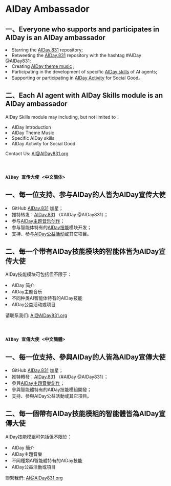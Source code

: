 # AIDay Ambassador

## 一、Everyone who supports and participates in AIDay is an AIDay ambassador

<ur>
<li>Starring the <a href="https://github.com/AIDay831/AIDay.831">AIDay.831</a> repository;</li>
<li>Retweeting the <a href="https://github.com/AIDay831/AIDay.831">AIDay.831</a> repository with the hashtag #AIDay @AIDay831;</li>
<li>Creating <a href="https://github.com/AIDay831/AIDay.Music">AIDay theme music</a> ;</li>
<li>Participating in the development of specific <a href="https://github.com/AIDay831/AIDay.Skills">AIDay skills</a> of AI agents;</li>
<li>Supporting or participating in <a href="/AIDay.Activity.md">AIDay Activity</a> for Social Good。</li>
</ul>

## 二、Each AI agent with AIDay Skills module is an AIDay ambassador

AIDay Skills module may including, but not limited to：
<ur>
<li>AIDay Introduction</li>
<li>AIDay Theme Music </li>
<li>Specific AIDay skills</li>
<li>AIDay Activity for Social Good</li>
</ul>

Contact Us: AI@AIDay831.org

&nbsp;

### `AIDay 宣传大使 <中文简体>`

## 一、每一位支持、参与AIDay的人皆为AIDay宣传大使
<ur>
<li>GitHub <a href="https://github.com/AIDay831/AIDay.831">AIDay.831</a> 加星；</li>
<li>推特转发：<a href="https://github.com/AIDay831/AIDay.831">AIDay.831</a> （#AIDay @AIDay831）；</li>
<li>参与<a href="https://github.com/AIDay831/AIDay.Music">AIDay主题音乐创作</a>；</li>
<li>参与智能体特有的<a href="https://github.com/AIDay831/AIDay.Skills">AIDay技能</a>模块开发；</li>
<li>支持、参与<a href="/AIDay.Activity.md">AIDay公益活动</a>或其它项目。</li>
</ur>

## 二、每一个带有AIDay技能模块的智能体皆为AIDay宣传大使

AIDay技能模块可包括但不限于：

<ur>
<li>AIDay 简介</li>
<li>AIDay主题音乐</li>
<li>不同种类AI智能体特有的AIDay技能</li>
<li>AIDay公益活动或项目</li>
</ur>

请联系我们: AI@AIDay831.org

&nbsp;

### `AIDay 宣傳大使 <中文簡體>`

## 一、每一位支持、參與AIDay的人皆為AIDay宣傳大使
<ur>
<li>GitHub <a href="https://github.com/AIDay831/AIDay.831">AIDay.831</a> 加星；</li>
<li>推特轉發：<a href="https://github.com/AIDay831/AIDay.831">AIDay.831</a> （#AIDay @AIDay831）；</li>
<li>參與<a href="https://github.com/AIDay831/AIDay.Music">AIDay主題音樂創作</a>；</li>
<li>參與智能體特有的AIDay技能模組開發；</li>
<li>支持、參與AIDay公益活動或其它項目。</li>
</ur>

## 二、每一個帶有AIDay技能模組的智能體皆為AIDay宣傳大使

AIDay技能模組可包括但不限於：

<ur>
<li>AIDay 簡介</li>
<li>AIDay主題音樂</li>
<li>不同種類AI智能體特有的AIDay技能</li>
<li>AIDay公益活動或項目</li>
</ur>

聯繫我們: AI@AIDay831.org
